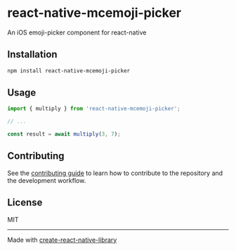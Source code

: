 # react-native-mcemoji-picker

An iOS emoji-picker component for  react-native

## Installation

```sh
npm install react-native-mcemoji-picker
```

## Usage

```js
import { multiply } from 'react-native-mcemoji-picker';

// ...

const result = await multiply(3, 7);
```

## Contributing

See the [contributing guide](CONTRIBUTING.md) to learn how to contribute to the repository and the development workflow.

## License

MIT

---

Made with [create-react-native-library](https://github.com/callstack/react-native-builder-bob)
